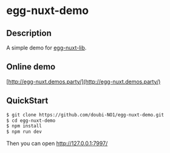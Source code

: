 # egg-nuxt-demo

## Description
A simple demo for [egg-nuxt-lib](https://github.com/doubi-NO1/egg-nuxt).

## Online demo
[http://egg-nuxt.demos.party/](http://egg-nuxt.demos.party/)

## QuickStart
```bash
$ git clone https://github.com/doubi-NO1/egg-nuxt-demo.git
$ cd egg-nuxt-demo
$ npm install
$ npm run dev
```
Then you can open http://127.0.0.1:7997/